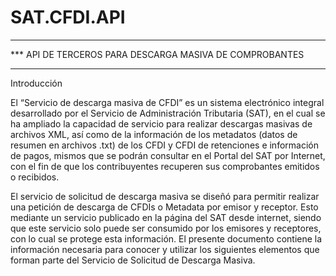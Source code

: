 # SAT.CFDI.API
***************************************************************************************************
*** API DE TERCEROS PARA DESCARGA MASIVA DE COMPROBANTES
***************************************************************************************************

Introducción

El “Servicio de descarga masiva de CFDI” es un sistema electrónico integral desarrollado por el 
Servicio de Administración Tributaria (SAT), en el cual se ha ampliado la capacidad de servicio 
para realizar descargas masivas de archivos XML, así como de la información de los metadatos 
(datos de resumen en archivos .txt) de los CFDI y CFDI de retenciones e información de pagos, 
mismos que se podrán consultar en el Portal del SAT por Internet, con el fin de que los 
contribuyentes recuperen sus comprobantes emitidos o recibidos.


El servicio de solicitud de descarga masiva se diseñó para permitir realizar una 
petición de descarga de CFDIs o Metadata por emisor y receptor. Esto mediante 
un servicio publicado en la página del SAT desde internet, siendo que este 
servicio solo puede ser consumido por los emisores y receptores, con lo cual se 
protege esta información.
El presente documento contiene la información necesaria para conocer y utilizar 
los siguientes elementos que forman parte del Servicio de Solicitud de Descarga 
Masiva.
